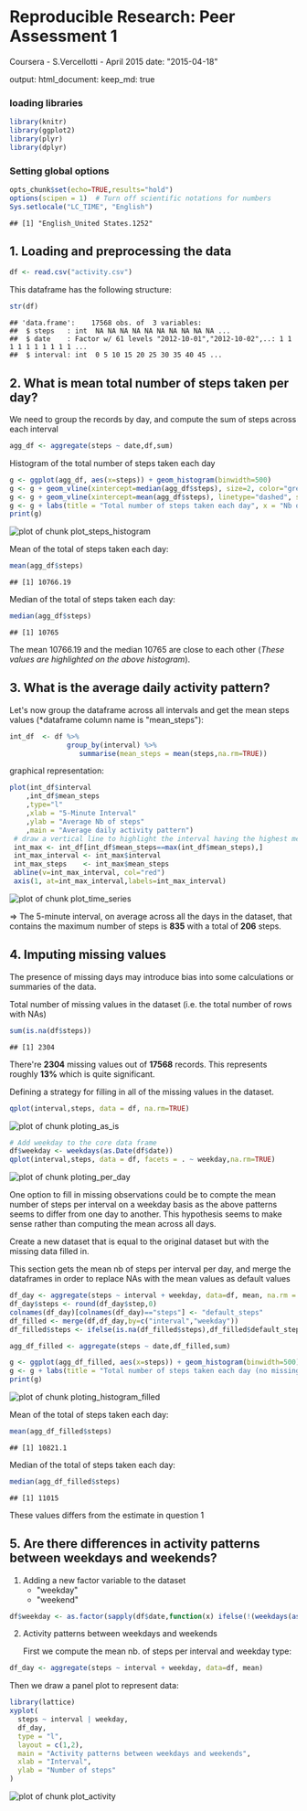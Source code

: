 Reproducible Research: Peer Assessment 1
========================================
Coursera - S.Vercellotti - April 2015
date: "2015-04-18"

output: 
  html_document:
    keep_md: true
    
    
### loading libraries

```r
library(knitr)
library(ggplot2)
library(plyr)
library(dplyr)
```

### Setting global options

```r
opts_chunk$set(echo=TRUE,results="hold")
options(scipen = 1)  # Turn off scientific notations for numbers
Sys.setlocale("LC_TIME", "English") 
```

```
## [1] "English_United States.1252"
```


## 1. Loading and preprocessing the data


```r
df <- read.csv("activity.csv")
```
This dataframe has the following structure:

```r
str(df)
```

```
## 'data.frame':	17568 obs. of  3 variables:
##  $ steps   : int  NA NA NA NA NA NA NA NA NA NA ...
##  $ date    : Factor w/ 61 levels "2012-10-01","2012-10-02",..: 1 1 1 1 1 1 1 1 1 1 ...
##  $ interval: int  0 5 10 15 20 25 30 35 40 45 ...
```



## 2. What is mean total number of steps taken per day?

We need to group the records by day, and compute the sum of steps across each interval

```r
agg_df <- aggregate(steps ~ date,df,sum)
```

Histogram of the total number of steps taken each day


```r
g <- ggplot(agg_df, aes(x=steps)) + geom_histogram(binwidth=500)
g <- g + geom_vline(xintercept=median(agg_df$steps), size=2, color="green",labels="Median")
g <- g + geom_vline(xintercept=mean(agg_df$steps), linetype="dashed", size=1, color="red",labels="Mean")
g <- g + labs(title = "Total number of steps taken each day", x = "Nb of steps", y = "Frequency")
print(g)
```

![plot of chunk plot_steps_histogram](figure/plot_steps_histogram-1.png) 

Mean of the total of steps taken each day:

```r
mean(agg_df$steps)
```

```
## [1] 10766.19
```

Median of the total of steps taken each day:

```r
median(agg_df$steps)
```

```
## [1] 10765
```


The mean 10766.19 and the median 10765 are close to each other (*These values are highlighted on the above histogram*).



## 3. What is the average daily activity pattern?

Let's now group the dataframe across all intervals and get the mean steps values (*dataframe column name is "mean_steps"):

```r
int_df  <- df %>% 
              group_by(interval) %>% 
                 summarise(mean_steps = mean(steps,na.rm=TRUE))
```

graphical representation:

```r
plot(int_df$interval 
    ,int_df$mean_steps
    ,type="l"
    ,xlab = "5-Minute Interval"
    ,ylab = "Average Nb of steps"
    ,main = "Average daily activity pattern")
 # draw a vertical line to highlight the interval having the highest mean nb of steps
 int_max <- int_df[int_df$mean_steps==max(int_df$mean_steps),]
 int_max_interval <- int_max$interval
 int_max_steps    <- int_max$mean_steps
 abline(v=int_max_interval, col="red")
 axis(1, at=int_max_interval,labels=int_max_interval)
```

![plot of chunk plot_time_series](figure/plot_time_series-1.png) 


=> The 5-minute interval, on average across all the days in the dataset, that contains the maximum number of steps is **835** with a total of **206** steps.



## 4. Imputing missing values

The presence of missing days may introduce bias into some calculations or summaries of the data.

Total number of missing values in the dataset (i.e. the total number of rows with NAs)


```r
sum(is.na(df$steps))
```

```
## [1] 2304
```

There're **2304** missing values out of **17568** records. This represents roughly 
**13%** which is quite significant.


Defining a strategy for filling in all of the missing values in the dataset. 


```r
qplot(interval,steps, data = df, na.rm=TRUE)
```

![plot of chunk ploting_as_is](figure/ploting_as_is-1.png) 


```r
# Add weekday to the core data frame
df$weekday <- weekdays(as.Date(df$date))
qplot(interval,steps, data = df, facets = . ~ weekday,na.rm=TRUE)
```

![plot of chunk ploting_per_day](figure/ploting_per_day-1.png) 

One option to fill in missing observations could be to compte the mean number of steps per interval on a weekday basis as the above patterns seems to differ from one day to another. This hypothesis seems to make sense rather than computing the mean across all days. 

Create a new dataset that is equal to the original dataset but with the missing data filled in.

This section gets the mean nb of steps per interval per day, and merge the dataframes in order
to replace NAs with the mean values as default values 

```r
df_day <- aggregate(steps ~ interval + weekday, data=df, mean, na.rm = TRUE)
df_day$steps <- round(df_day$step,0)
colnames(df_day)[colnames(df_day)=="steps"] <- "default_steps"
df_filled <- merge(df,df_day,by=c("interval","weekday"))
df_filled$steps <- ifelse(is.na(df_filled$steps),df_filled$default_steps, df_filled$steps)
```

```r
agg_df_filled <- aggregate(steps ~ date,df_filled,sum)
```


```r
g <- ggplot(agg_df_filled, aes(x=steps)) + geom_histogram(binwidth=500)
g <- g + labs(title = "Total number of steps taken each day (no missing values)", x = "Nb of steps", y ="Frequency")
print(g)
```

![plot of chunk ploting_histogram_filled](figure/ploting_histogram_filled-1.png) 

Mean of the total of steps taken each day:

```r
mean(agg_df_filled$steps)
```

```
## [1] 10821.1
```

Median of the total of steps taken each day:

```r
median(agg_df_filled$steps)
```

```
## [1] 11015
```

These values differs from the estimate in question 1  




## 5. Are there differences in activity patterns between weekdays and weekends?

1. Adding a new factor variable to the dataset
   - "weekday" 
   - "weekend"
   

```r
df$weekday <- as.factor(sapply(df$date,function(x) ifelse(!(weekdays(as.Date(x)) %in% c('Saturday','Sunday')),"weekday","weekend")))
```

2. Activity patterns between weekdays and weekends

   First we compute the mean nb. of steps per interval and weekday type:

```r
df_day <- aggregate(steps ~ interval + weekday, data=df, mean)
```

   Then we draw a panel plot to represent data:

```r
library(lattice)
xyplot(
  steps ~ interval | weekday,
  df_day,
  type = "l",
  layout = c(1,2),
  main = "Activity patterns between weekdays and weekends",
  xlab = "Interval",
  ylab = "Number of steps"
)
```

![plot of chunk plot_activity](figure/plot_activity-1.png) 
   
   
